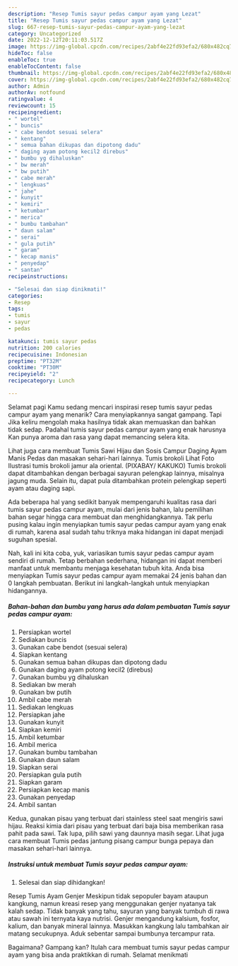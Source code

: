 ```yaml
---
description: "Resep Tumis sayur pedas campur ayam yang Lezat"
title: "Resep Tumis sayur pedas campur ayam yang Lezat"
slug: 667-resep-tumis-sayur-pedas-campur-ayam-yang-lezat
category: Uncategorized
date: 2022-12-12T20:11:03.517Z
image: https://img-global.cpcdn.com/recipes/2abf4e22fd93efa2/680x482cq70/tumis-sayur-pedas-campur-ayam-foto-resep-utama.jpg
hideToc: false
enableToc: true
enableTocContent: false
thumbnail: https://img-global.cpcdn.com/recipes/2abf4e22fd93efa2/680x482cq70/tumis-sayur-pedas-campur-ayam-foto-resep-utama.jpg
cover: https://img-global.cpcdn.com/recipes/2abf4e22fd93efa2/680x482cq70/tumis-sayur-pedas-campur-ayam-foto-resep-utama.jpg
author: Admin
authorAv: notfound
ratingvalue: 4
reviewcount: 15
recipeingredient:
- " wortel"
- " buncis"
- " cabe bendot sesuai selera"
- " kentang"
- " semua bahan dikupas dan dipotong dadu"
- " daging ayam potong kecil2 direbus"
- " bumbu yg dihaluskan"
- " bw merah"
- " bw putih"
- " cabe merah"
- " lengkuas"
- " jahe"
- " kunyit"
- " kemiri"
- " ketumbar"
- " merica"
- " bumbu tambahan"
- " daun salam"
- " serai"
- " gula putih"
- " garam"
- " kecap manis"
- " penyedap"
- " santan"
recipeinstructions:

- "Selesai dan siap dinikmati!"
categories:
- Resep
tags:
- tumis
- sayur
- pedas

katakunci: tumis sayur pedas 
nutrition: 200 calories
recipecuisine: Indonesian
preptime: "PT32M"
cooktime: "PT30M"
recipeyield: "2"
recipecategory: Lunch

---
```



Selamat pagi Kamu sedang mencari inspirasi resep tumis sayur pedas campur ayam yang menarik? Cara menyiapkannya sangat gampang. Tapi Jika keliru mengolah maka hasilnya tidak akan memuaskan dan bahkan tidak sedap. Padahal tumis sayur pedas campur ayam yang enak harusnya Kan punya aroma dan rasa yang dapat memancing selera kita.


Lihat juga cara membuat Tumis Sawi Hijau dan Sosis Campur Daging Ayam Manis Pedas dan masakan sehari-hari lainnya. Tumis brokoli Lihat Foto Ilustrasi tumis brokoli jamur ala oriental. (PIXABAY/ KAKUKO) Tumis brokoli dapat ditambahkan dengan berbagai sayuran pelengkap lainnya, misalnya jagung muda. Selain itu, dapat pula ditambahkan protein pelengkap seperti ayam atau daging sapi.

Ada beberapa hal yang sedikit banyak mempengaruhi kualitas rasa dari tumis sayur pedas campur ayam, mulai dari jenis bahan, lalu pemilihan bahan segar hingga cara membuat dan menghidangkannya. Tak perlu pusing kalau ingin menyiapkan tumis sayur pedas campur ayam yang enak di rumah, karena asal sudah tahu triknya maka hidangan ini dapat menjadi suguhan spesial.


Nah, kali ini kita coba, yuk, variasikan tumis sayur pedas campur ayam sendiri di rumah. Tetap berbahan sederhana, hidangan ini dapat memberi manfaat untuk membantu menjaga kesehatan tubuh kita. Anda bisa menyiapkan Tumis sayur pedas campur ayam memakai 24 jenis bahan dan 0 langkah pembuatan. Berikut ini langkah-langkah untuk menyiapkan hidangannya.

<!--inarticleads1-->

##### Bahan-bahan dan bumbu yang harus ada dalam pembuatan Tumis sayur pedas campur ayam:

1. Persiapkan  wortel
1. Sediakan  buncis
1. Gunakan  cabe bendot (sesuai selera)
1. Siapkan  kentang
1. Gunakan  semua bahan dikupas dan dipotong dadu
1. Gunakan  daging ayam potong kecil2 (direbus)
1. Gunakan  bumbu yg dihaluskan
1. Sediakan  bw merah
1. Gunakan  bw putih
1. Ambil  cabe merah
1. Sediakan  lengkuas
1. Persiapkan  jahe
1. Gunakan  kunyit
1. Siapkan  kemiri
1. Ambil  ketumbar
1. Ambil  merica
1. Gunakan  bumbu tambahan
1. Gunakan  daun salam
1. Siapkan  serai
1. Persiapkan  gula putih
1. Siapkan  garam
1. Persiapkan  kecap manis
1. Gunakan  penyedap
1. Ambil  santan


Kedua, gunakan pisau yang terbuat dari stainless steel saat mengiris sawi hijau. Reaksi kimia dari pisau yang terbuat dari baja bisa memberikan rasa pahit pada sawi. Tak lupa, pilih sawi yang daunnya masih segar. Lihat juga cara membuat Tumis pedas jantung pisang campur bunga pepaya dan masakan sehari-hari lainnya. 

<!--inarticleads2-->

##### Instruksi untuk membuat Tumis sayur pedas campur ayam:


1. Selesai dan siap dihidangkan!

Resep Tumis Ayam Genjer Meskipun tidak sepopuler bayam ataupun kangkung, namun kreasi resep yang menggunakan genjer nyatanya tak kalah sedap. Tidak banyak yang tahu, sayuran yang banyak tumbuh di rawa atau sawah ini ternyata kaya nutrisi. Genjer mengandung kalsium, fosfor, kalium, dan banyak mineral lainnya. Masukkan kangkung lalu tambahkan air matang secukupnya. Aduk sebentar sampai bumbunya tercampur rata. 

Bagaimana? Gampang kan? Itulah cara membuat tumis sayur pedas campur ayam yang bisa anda praktikkan di rumah. Selamat menikmati
